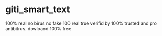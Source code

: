 # giti_smart_text
100% real no birus no fake 100 real true verifid by 100% trusted and pro antibitrus. dowloand 100% free
